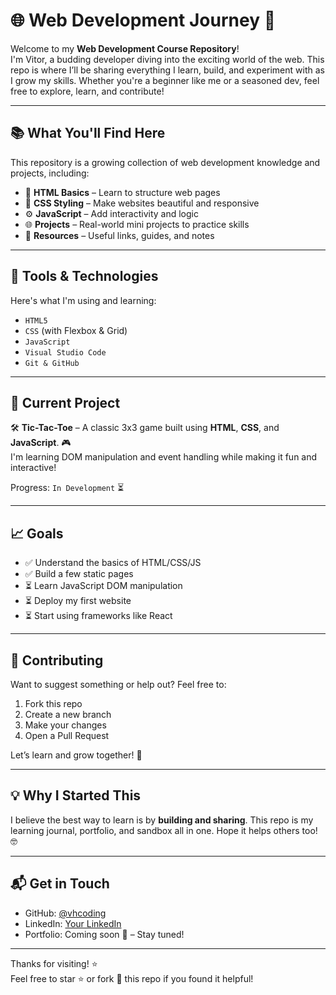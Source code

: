 # 🌐 Web Development Journey 🚀

Welcome to my **Web Development Course Repository**!  
I'm Vitor, a budding developer diving into the exciting world of the web. This repo is where I’ll be sharing everything I learn, build, and experiment with as I grow my skills. Whether you're a beginner like me or a seasoned dev, feel free to explore, learn, and contribute!

---

## 📚 What You'll Find Here

This repository is a growing collection of web development knowledge and projects, including:

- 🧱 **HTML Basics** – Learn to structure web pages
- 🎨 **CSS Styling** – Make websites beautiful and responsive
- ⚙️ **JavaScript** – Add interactivity and logic
- 🌐 **Projects** – Real-world mini projects to practice skills
- 📁 **Resources** – Useful links, guides, and notes

---

## 🔧 Tools & Technologies

Here's what I'm using and learning:

- `HTML5`
- `CSS` (with Flexbox & Grid)
- `JavaScript`
- `Visual Studio Code`
- `Git & GitHub`

---

## 🚧 Current Project

🛠️ **Tic-Tac-Toe** – A classic 3x3 game built using **HTML**, **CSS**, and **JavaScript**. 🎮  
I'm learning DOM manipulation and event handling while making it fun and interactive!

Progress: `In Development` ⏳

---

## 📈 Goals

- ✅ Understand the basics of HTML/CSS/JS
- ✅ Build a few static pages
- ⏳ Learn JavaScript DOM manipulation
- ⏳ Deploy my first website
- ⏳ Start using frameworks like React

---

## 🙌 Contributing

Want to suggest something or help out? Feel free to:

1. Fork this repo
2. Create a new branch
3. Make your changes
4. Open a Pull Request

Let’s learn and grow together! 🌱

---

## 💡 Why I Started This

I believe the best way to learn is by **building and sharing**. This repo is my learning journal, portfolio, and sandbox all in one. Hope it helps others too! 🤓

---

## 📬 Get in Touch

- GitHub: [@vhcoding](https://github.com/vhcoding)
- LinkedIn: [Your LinkedIn](https://www.linkedin.com/in/vitorhlps/)
- Portfolio: Coming soon 🚀 – Stay tuned!

---

Thanks for visiting! ⭐️  
Feel free to star ⭐️ or fork 🍴 this repo if you found it helpful!
